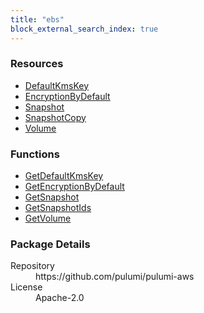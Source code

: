 ```yaml
---
title: "ebs"
block_external_search_index: true
---
```


<!-- WARNING: this file was generated by Pulumi Docs Generator. -->
<!-- Do not edit by hand unless you're certain you know what you are doing! -->

<h3>Resources</h3>
<ul class="api">
    <li><a href="defaultkmskey"><span class="symbol resource"></span>DefaultKmsKey</a></li>
    <li><a href="encryptionbydefault"><span class="symbol resource"></span>EncryptionByDefault</a></li>
    <li><a href="snapshot"><span class="symbol resource"></span>Snapshot</a></li>
    <li><a href="snapshotcopy"><span class="symbol resource"></span>SnapshotCopy</a></li>
    <li><a href="volume"><span class="symbol resource"></span>Volume</a></li>
</ul>

<h3>Functions</h3>
<ul class="api">
    <li><a href="getdefaultkmskey"><span class="symbol datasource"></span>GetDefaultKmsKey</a></li>
    <li><a href="getencryptionbydefault"><span class="symbol datasource"></span>GetEncryptionByDefault</a></li>
    <li><a href="getsnapshot"><span class="symbol datasource"></span>GetSnapshot</a></li>
    <li><a href="getsnapshotids"><span class="symbol datasource"></span>GetSnapshotIds</a></li>
    <li><a href="getvolume"><span class="symbol datasource"></span>GetVolume</a></li>
</ul>

<h3>Package Details</h3>
<dl class="package-details">
	<dt>Repository</dt>
	<dd>https://github.com/pulumi/pulumi-aws</dd>
	<dt>License</dt>
	<dd>Apache-2.0</dd>
</dl>

